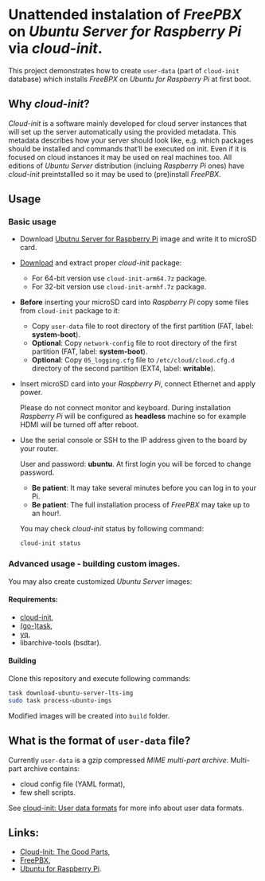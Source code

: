 # Unattended instalation of *FreePBX* on *Ubuntu Server for Raspberry Pi* via *cloud-init*.

This project demonstrates how to create `user-data` (part of `cloud-init` database) which
installs *FreeBPX* on *Ubuntu for Raspberry Pi* at first boot.

## Why *cloud-init*?

*Cloud-init* is a software mainly developed for cloud server instances that will set up the server automatically using the provided metadata.
This metadata describes how your server should look like, e.g. which packages should be installed and commands that’ll be executed on init.
Even if it is focused on cloud instances it may be used on real machines too.
All editions of *Ubuntu Server* distribution (incluing *Raspberry Pi* ones) have *cloud-init* preintstallled so it may be used to (pre)install *FreePBX*.

## Usage

### Basic usage

- Download [Ubutnu Server for Raspberry Pi](http://ubuntu.com/download/raspberry-pi) image and write it to microSD card.
- [Download](http://github.com/RoEdAl/freepbx-on-ubuntu-rpi/releases/latest/download/) and extract proper *cloud-init* package:

    * For 64-bit version use `cloud-init-arm64.7z` package.
    * For 32-bit version use `cloud-init-armhf.7z` package.

- **Before** inserting your microSD card into *Raspberry Pi*  copy some files from `cloud-init` package to it:

  * Copy `user-data` file to root directory of the first partition (FAT, label: **system-boot**).
  * **Optional**: Copy `network-config` file to root directory of the first partition (FAT, label: **system-boot**).
  * **Optional**: Copy `05_logging.cfg` file to `/etc/cloud/cloud.cfg.d` directory of the second partition (EXT4, label: **writable**).

- Insert microSD card into your *Raspberry Pi*, connect Ethernet and apply power.

  Please do not connect monitor and keyboard. During installation *Raspberry Pi* will be
  configured as **headless** machine so for example HDMI will be turned off after reboot.

- Use the serial console or SSH to the IP address given to the board by your router.

  User and password: **ubuntu**. At first login you will be forced to change password.
  
  * **Be patient**: It may take several minutes before you can log in to your Pi.
  * **Be patient**: The full installation process of *FreePBX* may take up to an hour!.

  You may check *cloud-init* status by following command:

  ```sh
  cloud-init status
  ```

### Advanced usage - building custom images.

You may also create customized *Ubuntu Server* images:

#### Requirements:

* [cloud-init](http://cloudinit.readthedocs.io/en/latest/),
* [(go-)task](http://taskfile.dev),
* [yq](http://mikefarah.gitbook.io/yq/),
* libarchive-tools (bsdtar).

#### Building

Clone this repository and execute following commands:

```sh
task download-ubuntu-server-lts-img
sudo task process-ubuntu-imgs
```

Modified images will be created into `build` folder.

## What is the format of `user-data` file?

Currently `user-data` is a gzip compressed *MIME multi-part archive*.
Multi-part archive contains:

* cloud config file (YAML format),
* few shell scripts.

See [cloud-init: User data formats](http://cloudinit.readthedocs.io/en/latest/explanation/format.html) for more info about user data formats.

## Links:

* [Cloud-Init: The Good Parts](http://www.hashicorp.com/resources/cloudinit-the-good-parts),
* [FreePBX](http://www.freepbx.org/),
* [Ubuntu for Raspberry Pi](https://ubuntu.com/download/raspberry-pi).
